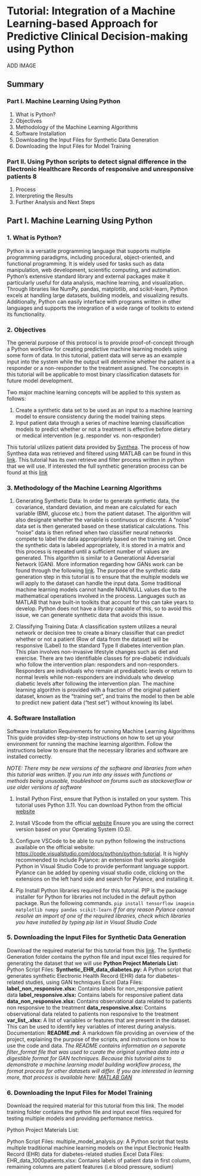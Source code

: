 # Tutorial: Integration of a Machine Learning-based Approach for Predictive Clinical Decision-making using Python
ADD IMAGE
## Summary
### Part I. Machine Learning Using Python
1. What is Python?
2. Objectives
3. Methodology of the Machine Learning Algorithms
4. Software Installation
5. Downloading the Input Files for Synthetic Data Generation
6. Downloading the Input Files for Model Training
   
### Part II. Using Python scripts to detect signal difference in the Electronic Healthcare Records of responsive and unresponsive patients	8
1. Process
2. Interpreting the Results
3. Further Analysis and Next Steps
   
## Part I. Machine Learning Using Python
### 1. What is Python?
Python is a versatile programming language that supports multiple programming paradigms, including procedural, object-oriented, and functional programming. It is widely used for tasks such as data manipulation, web development, scientific computing, and automation. Python’s extensive standard library and external packages make it particularly useful for data analysis, machine learning, and visualization. Through libraries like NumPy, pandas, matplotlib, and scikit-learn, Python excels at handling large datasets, building models, and visualizing results. Additionally, Python can easily interface with programs written in other languages and supports the integration of a wide range of toolkits to extend its functionality.

### 2. Objectives
The general purpose of this protocol is to provide proof-of-concept through a Python workflow for creating predictive machine learning models using some form of data. In this tutorial, patient data will serve as an example input into the system while the output will determine whether the patient is a responder or a non-responder to the treatment assigned. The concepts in this tutorial will be applicable to most binary classification datasets for future model development. 

Two major machine learning concepts will be applied to this system as follows:  
1. Create a synthetic data set to be used as an input to a machine learning model to ensure consistency during the model training steps 
2. Input patient data through a series of machine learning classification models to predict whether or not a treatment is effective before dietary or medical intervention (e.g. responder vs. non-responder)

This tutorial utilizes patient data provided by [Synthea](https://synthea.mitre.org/downloads). The process of how Synthea data was retrieved and filtered using MATLAB can be found in this [link](https://docs.google.com/document/d/1yfUjoaU0lfTx8blTCgZehR7Qdn0C0iTU3VTPAag9ITI/edit?usp=sharing). This tutorial has its own retrieve and filter process written in python that we will use. If interested the full synthetic generation process can be found at this [link](https://github.com/GW-HIVE/PredictMod/tree/main/flask_backend/models/Diabetes_EHR_v1)

### 3. Methodology of the Machine Learning Algorithms
1. Generating Synthetic Data: In order to generate synthetic data, the covariance, standard deviation, and mean are calculated for each variable (BMI, glucose etc.) from the patient dataset. The algorithm will also designate whether the variable is continuous or discrete. A “noise” data set is then generated based on these statistical calculations. This “noise” data is then refined when two classifier neural networks compete to label the data appropriately based on the training set. Once the synthetic data is labeled appropriately, it is stored in a matrix and this process is repeated until a sufficient number of values are generated. This algorithm is similar to a Generational Adversarial Network (GAN). More information regarding how GANs work can be found through the following [link](https://en.wikipedia.org/wiki/Generative_adversarial_network). The purpose of the synthetic data generation step in this tutorial is to ensure that the multiple models we will apply to the dataset can handle the input data. Some traditional machine learning models cannot handle NAN/NULL values due to the mathematical operations involved in the process. Languages such as MATLAB that have built-in toolkits that account for this can take years to develop. Python does not have a library capable of this, so to avoid this issue, we can generate synthetic data that avoids this issue.

2. Classifying Training Data: A classification system utilizes a neural network or decision tree to create a binary classifier that can predict whether or not a patient (Row of data from the dataset) will be responsive (Label) to the standard Type II diabetes intervention plan. This plan involves non-invasive lifestyle changes such as diet and exercise. There are two identifiable classes for pre-diabetic individuals who follow the intervention plan: responders and non-responders. Responders are individuals who remain at prediabetic levels or return to normal levels while non-responders are individuals who develop diabetic levels after following the intervention plan. The machine learning algorithm is provided with a fraction of the original patient dataset, known as the “training set”, and trains the model to then be able to predict new patient data (“test set”) without knowing its label. 

### 4. Software Installation
Software Installation Requirements for running Machine Learning Algorithms
This guide provides step-by-step instructions on how to set up your environment for running the machine learning algorithm. Follow the instructions below to ensure that the necessary libraries and software are installed correctly.

*NOTE: There may be new versions of the software and libraries from when this tutorial was written. If you run into any issues with functions or methods being unusable, troubleshoot on forums such as stackoverflow or use older versions of software*

1. Install Python
First, ensure that Python is installed on your system. This tutorial uses Python 3.11. You can download Python from the official [website](https://www.python.org/downloads/)

2. Install VScode from the official [website](https://code.visualstudio.com/download) Ensure you are using the correct version based on your Operating System (O.S).
3. Configure VSCode to be able to run python following the instructions available on the official website: https://code.visualstudio.com/docs/python/python-tutorial. It is highly recommended to include Pylance: an extension that works alongside Python in Visual Studio Code to provide performant language support. Pylance can be added by opening visual studio code, clicking on the extensions on the left hand side and search for Pylance, and installing it.
4. Pip Install Python libraries required for this tutorial. PIP is the package installer for Python for libraries not included in the default python package. Run the following commands.
   `pip install tensorflow imageio matplotlib numpy pandas scikit-learn`
   *If for any reason Pylance cannot resolve an import of one of the required libraries, check which libraries you have installed by typing pip list in Visual Studio Code*

### 5. Downloading the Input Files for Synthetic Data Generation
Download the required material for this tutorial from this [link](https://drive.google.com/drive/folders/1U-TIZe-Iqmziijiiw-1VHZNaGhIXUerQ?usp=drive_link). The Synthetic Generation folder contains the python file and input excel files required for generating the dataset that we will use
**Python Project Materials List:**
Python Script Files:
**Synthetic_EHR_data_diabetes.py:** A Python script that generates synthetic Electronic Health Record (EHR) data for diabetes-related studies, using GAN techniques
Excel Data Files:
**label_non_responsive.xlsx:** Contains labels for non_responsive patient data
**label_responsive.xlsx:** Contains labels for responsive patient data
**data_non_responsive.xlsx:** Contains observational data related to patients non responsive to the treatment
**data_responsive.xlsx:** Contains observational data related to patients non responsive to the treatment
**var_list_.xlsx:** A list of variables or features that are present in the dataset. This can be used to identify key variables of interest during analysis.
Documentation:
**README.md**: A markdown file providing an overview of the project, explaining the purpose of the scripts, and instructions on how to use the code and data.
*The README contains information on a separate filter_format file that was used to curate the original synthea data into a digestible format for GAN techniques. Because this tutorial aims to demonstrate a machine learning model building workflow process, the format process for other datasets will differ. If you are interested in learning more, that process is available here: [MATLAB GAN](https://docs.google.com/document/d/1yfUjoaU0lfTx8blTCgZehR7Qdn0C0iTU3VTPAag9ITI/edit#heading=h.rqajp99xfplp)*

### 6. Downloading the Input Files for Model Training
Download the required material for this tutorial from this link. The model training folder contains the python file and input excel files required for testing multiple models and providing performance metrics.

Python Project Materials List:

Python Script Files:
multiple_model_analysis.py: A Python script that tests multiple traditional machine learning models on the input Electronic Health Record (EHR) data for diabetes-related studies
Excel Data Files:
EHR_data_1000patients.xlsx: Contains labels of patient data in first column, remaining columns are patient features (i.e blood pressure, sodium)


